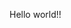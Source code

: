 <html>
  <head>
  <title>testing</title>
  </head>
  <body>
    <p>Hello world!!</p>
    
  </body>
</html>

